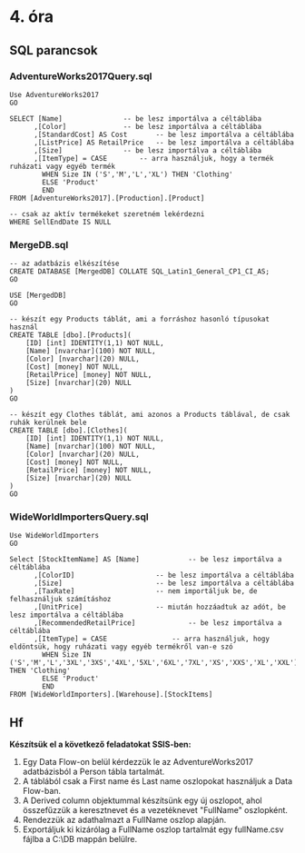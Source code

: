 # 4. óra

## SQL parancsok
### AdventureWorks2017Query.sql
```
Use AdventureWorks2017
GO

SELECT [Name]				-- be lesz importálva a céltáblába
      ,[Color]				-- be lesz importálva a céltáblába
      ,[StandardCost] AS Cost		-- be lesz importálva a céltáblába
      ,[ListPrice] AS RetailPrice	-- be lesz importálva a céltáblába
      ,[Size]				-- be lesz importálva a céltáblába
      ,[ItemType] = CASE		-- arra használjuk, hogy a termék ruházati vagy egyéb termék
		WHEN Size IN ('S','M','L','XL') THEN 'Clothing' 
		ELSE 'Product'
		END 
FROM [AdventureWorks2017].[Production].[Product]

-- csak az aktív termékeket szeretném lekérdezni
WHERE SellEndDate IS NULL
```

### MergeDB.sql
```
-- az adatbázis elkészítése
CREATE DATABASE [MergedDB] COLLATE SQL_Latin1_General_CP1_CI_AS; 
GO

USE [MergedDB]
GO

-- készít egy Products táblát, ami a forráshoz hasonló típusokat használ
CREATE TABLE [dbo].[Products](
	[ID] [int] IDENTITY(1,1) NOT NULL,
	[Name] [nvarchar](100) NOT NULL,
	[Color] [nvarchar](20) NULL,
	[Cost] [money] NOT NULL,
	[RetailPrice] [money] NOT NULL,
	[Size] [nvarchar](20) NULL
)
GO

-- készít egy Clothes táblát, ami azonos a Products táblával, de csak ruhák kerülnek bele
CREATE TABLE [dbo].[Clothes](
	[ID] [int] IDENTITY(1,1) NOT NULL,
	[Name] [nvarchar](100) NOT NULL,
	[Color] [nvarchar](20) NULL,
	[Cost] [money] NOT NULL,
	[RetailPrice] [money] NOT NULL,
	[Size] [nvarchar](20) NULL
)
GO
```

### WideWorldImportersQuery.sql
```
Use WideWorldImporters
GO

Select [StockItemName] AS [Name]			-- be lesz importálva a céltáblába
      ,[ColorID]					-- be lesz importálva a céltáblába
      ,[Size]						-- be lesz importálva a céltáblába
      ,[TaxRate]					-- nem importáljuk be, de felhasználjuk számításhoz
      ,[UnitPrice]					-- miután hozzáadtuk az adót, be lesz importálva a céltáblába
      ,[RecommendedRetailPrice]				-- be lesz importálva a céltáblába
      ,[ItemType] = CASE				-- arra használjuk, hogy eldöntsük, hogy ruházati vagy egyéb termékről van-e szó
		WHEN Size IN ('S','M','L','3XL','3XS','4XL','5XL','6XL','7XL','XS','XXS','XL','XXL') THEN 'Clothing' 
		ELSE 'Product'
		END 
FROM [WideWorldImporters].[Warehouse].[StockItems]
```

## Hf
**Készítsük el a következő feladatokat SSIS-ben:**
1. Egy Data Flow-on belül kérdezzük le az AdventureWorks2017 adatbázisból a Person tábla tartalmát.
2. A táblából csak a First name és Last name oszlopokat használjuk a Data Flow-ban.
3. A Derived column objektummal készítsünk egy új oszlopot, ahol összefűzzük a keresztnevet és a vezetéknevet "FullName" oszlopként.
4. Rendezzük az adathalmazt a FullName oszlop alapján.
5. Exportáljuk ki kizárólag a FullName oszlop tartalmát egy fullName.csv fájlba a C:\DB mappán belülre.
